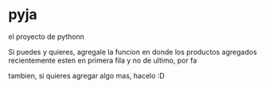 # pyja
el proyecto de pythonn

Si puedes y quieres, agregale la funcion en donde los productos agregados recientemente esten en primera fila y no de ultimo, por fa

tambien, si quieres agregar algo mas, hacelo :D
